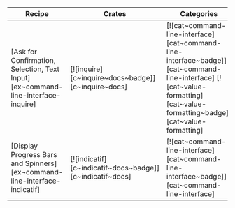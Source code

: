 | Recipe | Crates | Categories |
|--------|--------|------------|
| [Ask for Confirmation, Selection, Text Input][ex~command-line-interface-inquire] | [![inquire][c~inquire~docs~badge]][c~inquire~docs] | [![cat~command-line-interface][cat~command-line-interface~badge]][cat~command-line-interface] [![cat~value-formatting][cat~value-formatting~badge]][cat~value-formatting] |
| [Display Progress Bars and Spinners][ex~command-line-interface-indicatif] | [![indicatif][c~indicatif~docs~badge]][c~indicatif~docs] | [![cat~command-line-interface][cat~command-line-interface~badge]][cat~command-line-interface] |
